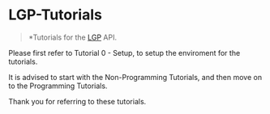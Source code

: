 # LGP-Tutorials

> *Tutorials for the [LGP](https://github.com/JedS6391/LGP/tree/master) API.

Please first refer to Tutorial 0 - Setup, to setup the enviroment for the tutorials.

It is advised to start with the Non-Programming Tutorials, and then move on to the Programming Tutorials.

Thank you for referring to these tutorials.
